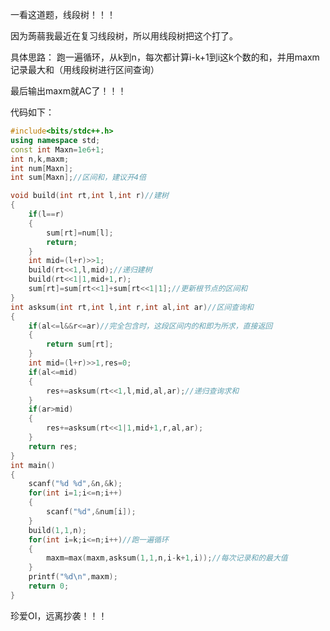 一看这道题，线段树！！！

因为蒟蒻我最近在复习线段树，所以用线段树把这个打了。

具体思路：
跑一遍循环，从k到n，每次都计算i-k+1到i这k个数的和，并用maxm记录最大和（用线段树进行区间查询）

最后输出maxm就AC了！！！

代码如下：
```cpp
#include<bits/stdc++.h>
using namespace std;
const int Maxn=1e6+1;
int n,k,maxm;
int num[Maxn];
int sum[Maxn];//区间和，建议开4倍

void build(int rt,int l,int r)//建树
{
	if(l==r)
	{
		sum[rt]=num[l];
		return;
	}
	int mid=(l+r)>>1;
	build(rt<<1,l,mid);//递归建树
	build(rt<<1|1,mid+1,r);
	sum[rt]=sum[rt<<1]+sum[rt<<1|1];//更新根节点的区间和
}
int asksum(int rt,int l,int r,int al,int ar)//区间查询和
{
	if(al<=l&&r<=ar)//完全包含时，这段区间内的和即为所求，直接返回
	{
		return sum[rt];
	}
	int mid=(l+r)>>1,res=0;
	if(al<=mid)
	{
		res+=asksum(rt<<1,l,mid,al,ar);//递归查询求和
	}
	if(ar>mid)
	{
		res+=asksum(rt<<1|1,mid+1,r,al,ar);
	}
	return res;
}
int main()
{
	scanf("%d %d",&n,&k);
	for(int i=1;i<=n;i++)
	{
		scanf("%d",&num[i]);
	}
	build(1,1,n);
	for(int i=k;i<=n;i++)//跑一遍循环
	{
		maxm=max(maxm,asksum(1,1,n,i-k+1,i));//每次记录和的最大值
	}
	printf("%d\n",maxm);
	return 0;
}
```
珍爱OI，远离抄袭！！！